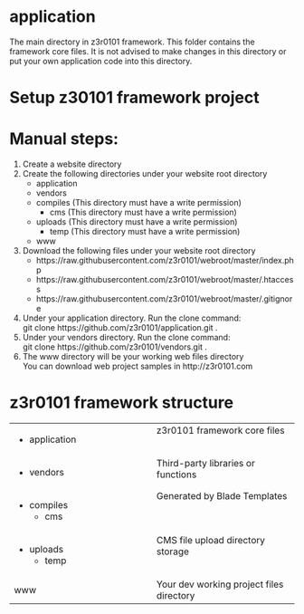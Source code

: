 # application

The main directory in z3r0101 framework. This folder contains the framework core files. It is not advised to make changes in this directory or put your own application code into this directory.

# Setup z30101 framework project

# Manual steps:
<ol>
  <li>Create a website directory</li>
  <li>Create the following directories under your website root directory
      <ul>
        <li>application</li>
        <li>vendors</li>
        <li>compiles (This directory must have a write permission)
            <ul>
              <li>cms (This directory must have a write permission)</li>
            </ul>  
        </li>
        <li>uploads (This directory must have a write permission)
            <ul>
              <li>temp (This directory must have a write permission)</li>
            </ul>  
        </li>
        <li>www</li>
      </ul>
  </li>
  <li>Download the following files under your website root directory
      <ul>
        <li>https://raw.githubusercontent.com/z3r0101/webroot/master/index.php</li>  
        <li>https://raw.githubusercontent.com/z3r0101/webroot/master/.htaccess</li>  
        <li>https://raw.githubusercontent.com/z3r0101/webroot/master/.gitignore</li>
      </ul>  
  </li>
  <li>Under your application directory.
    Run the clone command:<br>git clone https://github.com/z3r0101/application.git .
  </li>
  <li>Under your vendors directory.
    Run the clone command:<br>git clone https://github.com/z3r0101/vendors.git .
  </li>
  <li>The www directory will be your working web files directory<br>
    You can download web project samples in http://z3r0101.com
  </li>
</ol>

# z3r0101 framework structure
<table>
  <tr>
    <td width="50%"><ul><li>application</li></ul></td>
    <td width="50%" valign="top">z3r0101 framework core files</td>
  </tr>  
  <tr>
    <td><ul><li>vendors</li></ul></td>
    <td valign="top">Third-party libraries or functions</td>
  </tr>  
  <tr>
    <td>
      <ul>
        <li>
          compiles
          <ul><li>cms</li></ul>
        </li>
      </ul>  
    </td>
    <td valign="top">Generated by Blade Templates</td>
  </tr>
  <tr>
    <td>
      <ul>
      <li>
        uploads
        <ul><li>temp</li></ul>
      </li>
      </ul>
    </td>
    <td valign="top">CMS file upload directory storage</td>
  </tr>  
  <tr>
    <td>www</td>
    <td>Your dev working project files directory</td>
  </tr>  
</table>  
